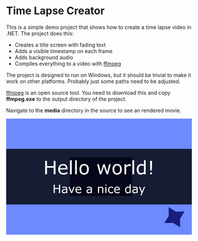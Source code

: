 # Time Lapse Creator

This is a simple demo project that shows how to create a time lapse video in
.NET. The project does this:

* Creates a title screen with fading text
* Adds a visible timestamp on each frame
* Adds background audio
* Compiles everything to a video with [ffmpeg](https://ffmpeg.org/)

The project is designed to run on Windows, but it should be trivial to make it
work on other platforms. Probably just some paths need to be adjusted.

[ffmpeg](https://ffmpeg.org/) is an open source tool. You need to download this
and copy **ffmpeg.exe** to the output directory of the project.

Navigate to the **media** directory in the source to see an rendered movie.

![Thumbnail image](./media/thumbnail.png "Thumbnail image")

